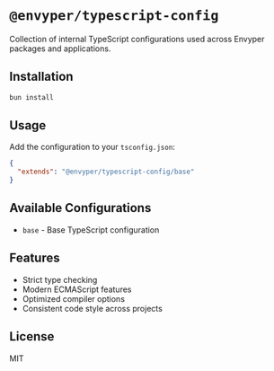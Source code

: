 # `@envyper/typescript-config`

Collection of internal TypeScript configurations used across Envyper packages and applications.

## Installation

```bash
bun install
```

## Usage

Add the configuration to your `tsconfig.json`:

```json
{
  "extends": "@envyper/typescript-config/base"
}
```

## Available Configurations

- `base` - Base TypeScript configuration

## Features

- Strict type checking
- Modern ECMAScript features
- Optimized compiler options
- Consistent code style across projects

## License

MIT
